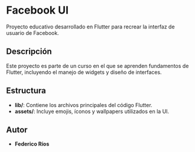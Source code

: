 # Facebook UI

Proyecto educativo desarrollado en Flutter para recrear la interfaz de usuario de Facebook.

## Descripción

Este proyecto es parte de un curso en el que se aprenden fundamentos de Flutter, incluyendo el manejo de widgets y diseño de interfaces.

## Estructura

- **lib/**: Contiene los archivos principales del código Flutter.
- **assets/**: Incluye emojis, íconos y wallpapers utilizados en la UI.

## Autor

- **Federico Ríos**
